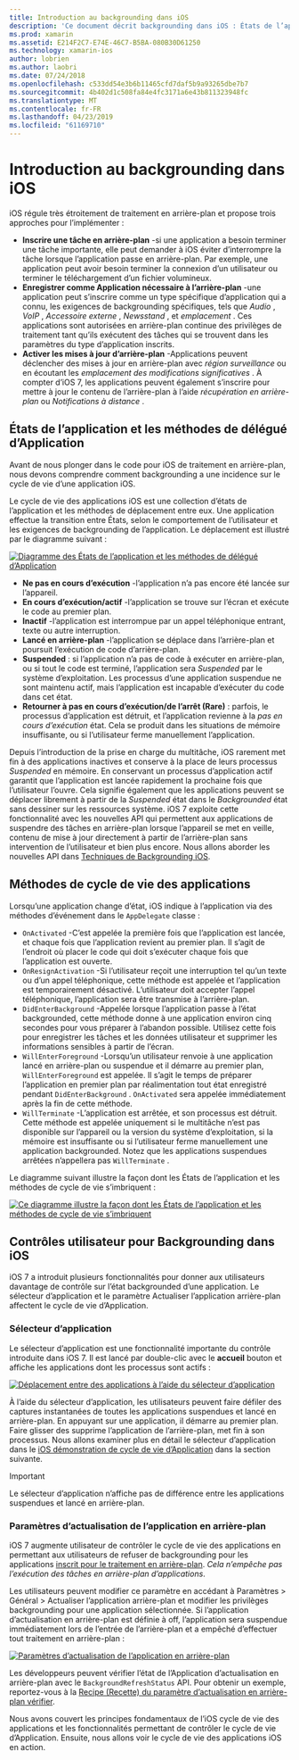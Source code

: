 ```yaml
---
title: Introduction au backgrounding dans iOS
description: 'Ce document décrit backgrounding dans iOS : États de l’application, les méthodes de cycle de vie des applications et actualisation d’application en arrière-plan.'
ms.prod: xamarin
ms.assetid: E214F2C7-E74E-46C7-B5BA-080B30D61250
ms.technology: xamarin-ios
author: lobrien
ms.author: laobri
ms.date: 07/24/2018
ms.openlocfilehash: c533dd54e3b6b11465cfd7daf5b9a93265dbe7b7
ms.sourcegitcommit: 4b402d1c508fa84e4fc3171a6e43b811323948fc
ms.translationtype: MT
ms.contentlocale: fr-FR
ms.lasthandoff: 04/23/2019
ms.locfileid: "61169710"
---
```

# <a name="introduction-to-backgrounding-in-ios"></a>Introduction au backgrounding dans iOS

iOS régule très étroitement de traitement en arrière-plan et propose trois approches pour l’implémenter :

-  **Inscrire une tâche en arrière-plan** -si une application a besoin terminer une tâche importante, elle peut demander à iOS éviter d’interrompre la tâche lorsque l’application passe en arrière-plan. Par exemple, une application peut avoir besoin terminer la connexion d’un utilisateur ou terminer le téléchargement d’un fichier volumineux.
-  **Enregistrer comme Application nécessaire à l’arrière-plan** -une application peut s’inscrire comme un type spécifique d’application qui a connu, les exigences de backgrounding spécifiques, tels que *Audio* , *VoIP* ,  *Accessoire externe* , *Newsstand* , et *emplacement* . Ces applications sont autorisées en arrière-plan continue des privilèges de traitement tant qu’ils exécutent des tâches qui se trouvent dans les paramètres du type d’application inscrits.
-  **Activer les mises à jour d’arrière-plan** -Applications peuvent déclencher des mises à jour en arrière-plan avec *région surveillance* ou en écoutant les *emplacement des modifications significatives* . À compter d’iOS 7, les applications peuvent également s’inscrire pour mettre à jour le contenu de l’arrière-plan à l’aide *récupération en arrière-plan* ou *Notifications à distance* .


## <a name="application-states-and-application-delegate-methods"></a>États de l’application et les méthodes de délégué d’Application

Avant de nous plonger dans le code pour iOS de traitement en arrière-plan, nous devons comprendre comment backgrounding a une incidence sur le cycle de vie d’une application iOS.

Le cycle de vie des applications iOS est une collection d’états de l’application et les méthodes de déplacement entre eux. Une application effectue la transition entre États, selon le comportement de l’utilisateur et les exigences de backgrounding de l’application. Le déplacement est illustré par le diagramme suivant :

 [![](introduction-to-backgrounding-in-ios-images/applicationlifecycle-.png "Diagramme des États de l’application et les méthodes de délégué d’Application")](introduction-to-backgrounding-in-ios-images/applicationlifecycle-.png#lightbox)

-  **Ne pas en cours d’exécution** -l’application n’a pas encore été lancée sur l’appareil.
-  **En cours d’exécution/actif** -l’application se trouve sur l’écran et exécute le code au premier plan.
-  **Inactif** -l’application est interrompue par un appel téléphonique entrant, texte ou autre interruption.
-  **Lancé en arrière-plan** -l’application se déplace dans l’arrière-plan et poursuit l’exécution de code d’arrière-plan.
-  **Suspended** : si l’application n’a pas de code à exécuter en arrière-plan, ou si tout le code est terminé, l’application sera *Suspended* par le système d’exploitation. Les processus d’une application suspendue ne sont maintenu actif, mais l’application est incapable d’exécuter du code dans cet état.
-  **Retourner à pas en cours d’exécution/de l’arrêt (Rare)** : parfois, le processus d’application est détruit, et l’application revienne à la *pas en cours d’exécution* état. Cela se produit dans les situations de mémoire insuffisante, ou si l’utilisateur ferme manuellement l’application.


Depuis l’introduction de la prise en charge du multitâche, iOS rarement met fin à des applications inactives et conserve à la place de leurs processus *Suspended* en mémoire. En conservant un processus d’application actif garantit que l’application est lancée rapidement la prochaine fois que l’utilisateur l’ouvre. Cela signifie également que les applications peuvent se déplacer librement à partir de la *Suspended* état dans le *Backgrounded* état sans dessiner sur les ressources système. iOS 7 exploite cette fonctionnalité avec les nouvelles API qui permettent aux applications de suspendre des tâches en arrière-plan lorsque l’appareil se met en veille, contenu de mise à jour directement à partir de l’arrière-plan sans intervention de l’utilisateur et bien plus encore. Nous allons aborder les nouvelles API dans [Techniques de Backgrounding iOS](~/ios/app-fundamentals/backgrounding/ios-backgrounding-techniques/index.md).

## <a name="application-lifecycle-methods"></a>Méthodes de cycle de vie des applications

Lorsqu’une application change d’état, iOS indique à l’application via des méthodes d’événement dans le `AppDelegate` classe :

-  `OnActivated` -C’est appelée la première fois que l’application est lancée, et chaque fois que l’application revient au premier plan. Il s’agit de l’endroit où placer le code qui doit s’exécuter chaque fois que l’application est ouverte.
-  `OnResignActivation` -Si l’utilisateur reçoit une interruption tel qu’un texte ou d’un appel téléphonique, cette méthode est appelée et l’application est temporairement désactivé. L’utilisateur doit accepter l’appel téléphonique, l’application sera être transmise à l’arrière-plan.
-  `DidEnterBackground` -Appelée lorsque l’application passe à l’état backgrounded, cette méthode donne à une application environ cinq secondes pour vous préparer à l’abandon possible. Utilisez cette fois pour enregistrer les tâches et les données utilisateur et supprimer les informations sensibles à partir de l’écran.
-  `WillEnterForeground` -Lorsqu’un utilisateur renvoie à une application lancé en arrière-plan ou suspendue et il démarre au premier plan, `WillEnterForeground` est appelée. Il s’agit le temps de préparer l’application en premier plan par réalimentation tout état enregistré pendant `DidEnterBackground` .  `OnActivated` sera appelée immédiatement après la fin de cette méthode.
-  `WillTerminate` -L’application est arrêtée, et son processus est détruit. Cette méthode est appelée uniquement si le multitâche n’est pas disponible sur l’appareil ou la version du système d’exploitation, si la mémoire est insuffisante ou si l’utilisateur ferme manuellement une application backgrounded. Notez que les applications suspendues arrêtées n’appellera pas `WillTerminate` .


Le diagramme suivant illustre la façon dont les États de l’application et les méthodes de cycle de vie s’imbriquent :

 [![](introduction-to-backgrounding-in-ios-images/image2.png "Ce diagramme illustre la façon dont les États de l’application et les méthodes de cycle de vie s’imbriquent")](introduction-to-backgrounding-in-ios-images/image2.png#lightbox)

## <a name="user-controls-for-backgrounding-in-ios"></a>Contrôles utilisateur pour Backgrounding dans iOS

iOS 7 a introduit plusieurs fonctionnalités pour donner aux utilisateurs davantage de contrôle sur l’état backgrounded d’une application. Le sélecteur d’application et le paramètre Actualiser l’application arrière-plan affectent le cycle de vie d’Application.

### <a name="app-switcher"></a>Sélecteur d’application

Le sélecteur d’application est une fonctionnalité importante du contrôle introduite dans iOS 7. Il est lancé par double-clic avec le **accueil** bouton et affiche les applications dont les processus sont actifs :

 [![](introduction-to-backgrounding-in-ios-images/app-switcher-.png "Déplacement entre des applications à l’aide du sélecteur d’application")](introduction-to-backgrounding-in-ios-images/app-switcher-.png#lightbox)

À l’aide du sélecteur d’application, les utilisateurs peuvent faire défiler des captures instantanées de toutes les applications suspendues et lancé en arrière-plan. En appuyant sur une application, il démarre au premier plan. Faire glisser des supprime l’application de l’arrière-plan, met fin à son processus. Nous allons examiner plus en détail le sélecteur d’application dans le [iOS démonstration de cycle de vie d’Application](~/ios/app-fundamentals/backgrounding/application-lifecycle-demo.md) dans la section suivante.

> [!IMPORTANT]
> Le sélecteur d’application n’affiche pas de différence entre les applications suspendues et lancé en arrière-plan.



### <a name="background-app-refresh-settings"></a>Paramètres d’actualisation de l’application en arrière-plan

iOS 7 augmente utilisateur de contrôler le cycle de vie des applications en permettant aux utilisateurs de refuser de backgrounding pour les applications [inscrit pour le traitement en arrière-plan](~/ios/app-fundamentals/backgrounding/ios-backgrounding-techniques/registering-applications-to-run-in-background.md). *Cela n’empêche pas l’exécution des tâches en arrière-plan d’applications*.

Les utilisateurs peuvent modifier ce paramètre en accédant à <span class="uiitem">Paramètres > Général > Actualiser l’application arrière-plan</span> et modifier les privilèges backgrounding pour une application sélectionnée. Si l’application d’actualisation en arrière-plan est définie à off, l’application sera suspendue immédiatement lors de l’entrée de l’arrière-plan et a empêché d’effectuer tout traitement en arrière-plan :

 [![](introduction-to-backgrounding-in-ios-images/settings-.png "Paramètres d’actualisation de l’application en arrière-plan")](introduction-to-backgrounding-in-ios-images/settings-.png#lightbox)

Les développeurs peuvent vérifier l’état de l’Application d’actualisation en arrière-plan avec le `BackgroundRefreshStatus` API. Pour obtenir un exemple, reportez-vous à la [Recipe (Recette) du paramètre d’actualisation en arrière-plan vérifier](https://github.com/xamarin/recipes/tree/master/Recipes/ios/multitasking/check_background_refresh_setting).

Nous avons couvert les principes fondamentaux de l’iOS cycle de vie des applications et les fonctionnalités permettant de contrôler le cycle de vie d’Application. Ensuite, nous allons voir le cycle de vie des applications iOS en action.

